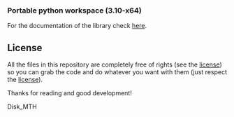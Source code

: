 ### Portable python workspace (3.10-x64)



For the documentation of the library check [here](https://github.com/Disk-MTH/Portable-python-workspace/blob/master/diskmth/README.md).

## License

All the files in this repository are completely free of rights (see the  [license](https://github.com/Disk-MTH/Portable-python-workspace/blob/3.10-x64/license.txt)) so you can grab the code and do whatever you want with them (just respect the  [license](https://github.com/Disk-MTH/Portable-python-workspace/blob/3.10-x64/license.txt)).

Thanks for reading and good development!

Disk_MTH